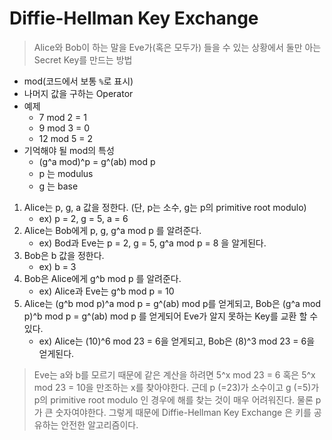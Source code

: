 # Diffie-Hellman Key Exchange
> Alice와 Bob이 하는 말을 Eve가(혹은 모두가) 들을 수 있는 상황에서 둘만 아는 Secret Key를 만드는 방법
- mod(코드에서 보통 `%`로 표시)
- 나머지 값을 구하는 Operator
- 예제
  - 7 mod 2 = 1
  - 9 mod 3 = 0
  - 12 mod 5 = 2
- 기억해야 될 mod의 특성
  - (g^a mod)^p = g^(ab) mod p
  - p 는 modulus
  - g 는 base
1. Alice는 p, g, a 값을 정한다. (단, p는 소수, g는 p의 primitive root modulo)
   - ex) p = 2, g = 5, a = 6
2. Alice는 Bob에게 p, g, g^a mod p 를 알려준다.
   - ex) Bod과 Eve는 p = 2, g = 5, g^a mod p = 8 을 알게된다.
3. Bob은 b 값을 정한다.
   - ex) b = 3
4. Bob은 Alice에게 g^b mod p 를 알려준다.
   - ex) Alice과 Eve는 g^b mod p = 10
5. Alice는 (g^b mod p)^a mod p = g^(ab) mod p를 얻게되고, Bob은 (g^a mod p)^b mod p = g^(ab) mod p 를 얻게되어 Eve가 알지 못하는 Key를 교환 할 수 있다.
   - ex) Alice는 (10)^6 mod 23 = 6을 얻게되고, Bob은 (8)^3 mod 23 = 6을 얻게된다.
> Eve는 a와 b를 모르기 때문에
> 같은 계산을 하려면
> 5^x mod 23 = 6 혹은 5^x mod 23 = 10을 만조하는 x를 찾아야한다.
> 근데 p (=23)가 소수이고 g (=5)가 p의 primitive root modulo 인 경우에 해를 찾는 것이 매우 어려워진다.
> 물론 p가 큰 숫자여야한다.
> 그렇게 때문에 Diffie-Hellman Key Exchange 은 키를 공유하는 안전한 알고리즘이다.
